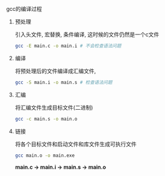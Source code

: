 gcc的编译过程

1. 预处理

    引入头文件, 宏替换, 条件编译, 这时候的文件仍然是一个c文件

    ```bash
    gcc -E main.c -o main.i # 不会检查语法问题
    ```

2. 编译

    将预处理后的文件编译成汇编文件,

    ```bash
    gcc -S main.i -o main.s # 检查语法问题
    ```

3. 汇编

    将汇编文件生成目标文件(二进制)

    ```bash
    gcc -c main.s -o main.o
    ```

4. 链接

    将各个目标文件和启动文件和库文件生成可执行文件

    ```bash
    gcc main.o -o main.exe
    ```

    **main.c -> main.i -> main.s -> main.o**
